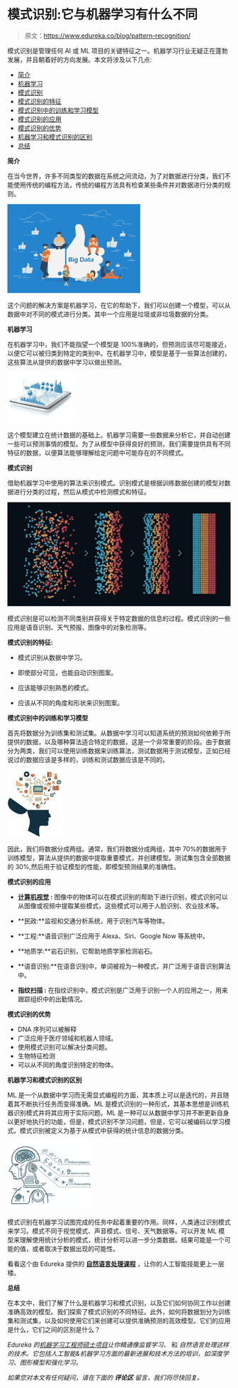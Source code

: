 # 模式识别:它与机器学习有什么不同

> 原文：<https://www.edureka.co/blog/pattern-recognition/>

模式识别是管理任何 AI 或 ML 项目的关键特征之一。机器学习行业无疑正在蓬勃发展，并且朝着好的方向发展。本文将涉及以下几点:

*   [简介](#Introduction)
*   [机器学习](#MachineLearning)
*   [模式识别](#PatternRecognition)
*   [模式识别的特征](#FeaturesofPatternRecognition)
*   [模式识别中的训练和学习模型](#TrainingandLearningModelsinPatternRecognition)
*   [模式识别的应用](#ApplicationsofPatternRecognition)
*   [模式识别的优势](#AdvantagesofPatternRecognition)
*   [机器学习和模式识别的区别](#DifferenceBetweenMachineLearningandPatternRecognition)
*   [总结](#Summary)

**简介**

在当今世界，许多不同类型的数据在系统之间流动，为了对数据进行分类，我们不能使用传统的编程方法，传统的编程方法具有检查某些条件并对数据进行分类的规则。

![facebook big data-Edureka](img/6cb842831f5bcf90091112769e6b6bf6.png)

这个问题的解决方案是机器学习，在它的帮助下，我们可以创建一个模型，可以从数据中对不同的模式进行分类。其中一个应用是垃圾或非垃圾数据的分类。

**机器学习**

在机器学习中，我们不能指望一个模型是 100%准确的，但预测应该尽可能接近，以便它可以被归类到特定的类别中。在机器学习中，模型是基于一些算法创建的，这些算法从提供的数据中学习以做出预测。

![Machine Learning](img/c4fcf26cd5e5d3a1b6a70991da1c1816.png)

这个模型建立在统计数据的基础上。机器学习需要一些数据来分析它，并自动创建一些可以预测事情的模型。为了从模型中获得良好的预测，我们需要提供具有不同特征的数据，以便算法能够理解给定问题中可能存在的不同模式。

**模式识别**

借助机器学习中使用的算法来识别模式。识别模式是根据训练数据创建的模型对数据进行分类的过程，然后从模式中检测模式和特征。

![Pattern Recognition](img/73acc7754332a1c61337712c18b61a28.png)

模式识别是可以检测不同类别并获得关于特定数据的信息的过程。模式识别的一些应用是语音识别、天气预报、图像中的对象检测等。

**模式识别的特征:**

*   模式识别从数据中学习。

*   即使部分可见，也能自动识别图案。

*   应该能够识别熟悉的模式。

*   应该从不同的角度和形状来识别图案。

**模式识别中的训练和学习模型**

首先将数据分为训练集和测试集。从数据中学习可以知道系统的预测如何依赖于所提供的数据，以及哪种算法适合特定的数据，这是一个非常重要的阶段。由于数据分为两类，我们可以使用训练数据来训练算法，测试数据用于测试模型，正如已经说过的数据应该是多样的，训练和测试数据应该是不同的。

![Industry Knowledge](img/60f0da5ea2dda12e6f9dfdf6f962d09c.png)

因此，我们将数据分成两组。通常，我们将数据分成两组，其中 70%的数据用于训练模型，算法从提供的数据中提取重要模式，并创建模型。测试集包含全部数据的 30%,然后用于验证模型的性能，即模型预测结果的准确性。

**模式识别的应用**

*   **[计算机视觉](https://en.wikipedia.org/wiki/Computer_vision) :** 图像中的物体可以在模式识别的帮助下进行识别，模式识别可以从图像或视频中提取某些模式，这些模式可以用于人脸识别、农业技术等。

*   **民政:**监视和交通分析系统，用于识别汽车等物体。

*   **工程:**语音识别广泛应用于 Alexa、Siri、Google Now 等系统中。

*   **地质学:**岩石识别，它帮助地质学家检测岩石。

*   **语音识别:**在语音识别中，单词被视为一种模式，并广泛用于语音识别算法中。

*   **指纹扫描 :** 在指纹识别中，模式识别是广泛用于识别一个人的应用之一，用来跟踪组织中的出勤情况。

**模式识别的优势**

*   DNA 序列可以被解释
*   广泛应用于医疗领域和机器人领域。
*   使用模式识别可以解决分类问题。
*   生物特征检测
*   可以从不同的角度识别特定的物体。

**机器学习和模式识别的区别**

ML 是一个从数据中学习而无需显式编程的方面，其本质上可以是迭代的，并且随着其不断执行任务而变得准确。ML 是模式识别的一种形式，其基本思想是训练机器识别模式并将其应用于实际问题。ML 是一种可以从数据中学习并不断更新自身以更好地执行的功能，但是，模式识别不学习问题，但是，它可以被编码以学习模式。模式识别被定义为基于从模式中获得的统计信息的数据分类。

![Machine Learning - Machine Learning Frameworks - edureka](img/bda50b15595ec1d9f4e4f6b4fe30fbba.png)

模式识别在机器学习试图完成的任务中起着重要的作用。同样，人类通过识别模式来学习。模式不同于视觉模式、声音模式、信号、天气数据等。可以开发 ML 模型来理解使用统计分析的模式，统计分析可以进一步分类数据。结果可能是一个可能的值，或者取决于数据出现的可能性。

看看这个由 Edureka 提供的 [**自然语言处理课程**](https://www.edureka.co/python-natural-language-processing-course) ，让你的人工智能技能更上一层楼。

**总结**

在本文中，我们了解了什么是机器学习和模式识别，以及它们如何协同工作以创建准确高效的模型。我们探索了模式识别的不同特征。此外，如何将数据划分为训练集和测试集，以及如何使用它们来创建可以提供准确预测的高效模型。它们的应用是什么，它们之间的区别是什么？

*Edureka 的[机器学习工程师硕士项目](https://www.edureka.co/masters-program/machine-learning-engineer-training)让你精通像监督学习、* 和 *自然语言处理这样的技术。它包括人工智能&机器学习方面的最新进展和技术方法的培训，如深度学习、图形模型和强化学习。*

*如果您对本文有任何疑问，请在下面的  **评论区** 留言，我们将尽快回复。*